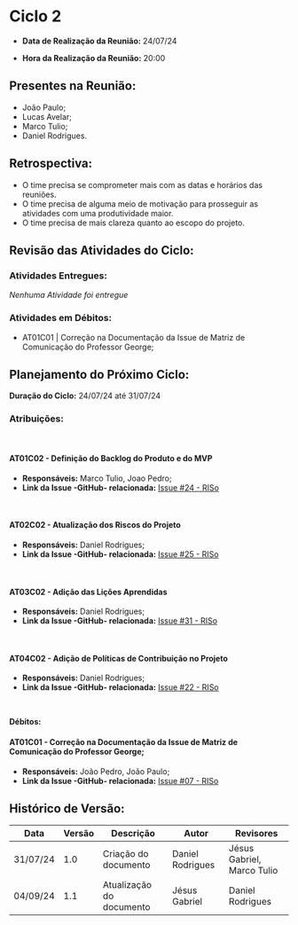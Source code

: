 # Ciclo 2

- **Data de Realização da Reunião:**
24/07/24

- **Hora da Realização da Reunião:**
20:00

## Presentes na Reunião:
- João Paulo;
- Lucas Avelar;
- Marco Tulio;
- Daniel Rodrigues.

## Retrospectiva:
- O time precisa se comprometer mais com as datas e horários das reuniões.
- O time precisa de alguma meio de motivação para prosseguir as atividades com uma produtividade maior.
- O time precisa de mais clareza quanto ao escopo do projeto.

## Revisão das Atividades do Ciclo:
### **Atividades Entregues:**
_Nenhuma Atividade foi entregue_

### **Atividades em Débitos:**
- AT01C01 | Correção na Documentação da Issue de Matriz de Comunicação do Professor George;

## Planejamento do Próximo Ciclo:
**Duração do Ciclo:** 24/07/24 até 31/07/24

### **Atribuições:**
<br>

#### AT01C02 -  Definição do Backlog do Produto e do MVP
- **Responsáveis:** Marco Tulio, Joao Pedro;
- **Link da Issue -GitHub- relacionada:**  [Issue #24 - RISo](https://github.com/mdsreq-fga-unb/2024.1-RISO-/issues/24)

<br>

#### AT02C02 -  Atualização dos Riscos do Projeto
- **Responsáveis:** Daniel Rodrigues;
- **Link da Issue -GitHub- relacionada:**  [Issue #25 - RISo](https://github.com/mdsreq-fga-unb/2024.1-RISO-/issues/25)

<br>

#### AT03C02 -  Adição das Lições Aprendidas
- **Responsáveis:** Daniel Rodrigues;
- **Link da Issue -GitHub- relacionada:** [Issue #31 - RISo](https://github.com/mdsreq-fga-unb/2024.1-RISO-/issues/31)

<br>

#### AT04C02 - Adição de Políticas de Contribuição no Projeto
- **Responsáveis:** Daniel Rodrigues;
- **Link da Issue -GitHub- relacionada:** [Issue #22 - RISo](https://github.com/mdsreq-fga-unb/2024.1-RISO-/issues/22)

<br>

**Débitos:**

#### AT01C01 - Correção na Documentação da Issue de Matriz de Comunicação do Professor George;
- **Responsáveis:** João Pedro, João Paulo;
- **Link da Issue -GitHub- relacionada:** [Issue #07 - RISo](https://github.com/mdsreq-fga-unb/2024.1-RISO-/issues/7)

## Histórico de Versão:
Data | Versão | Descrição | Autor | Revisores 
---- | ------ | --------- | ----- | ---------
31/07/24 | 1.0 | Criação do documento | Daniel Rodrigues | Jésus Gabriel, Marco Tulio
04/09/24 | 1.1 | Atualização do documento | Jésus Gabriel | Daniel Rodrigues